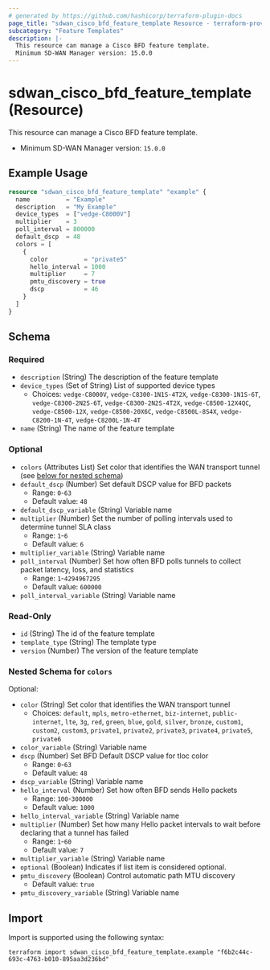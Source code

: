 ```yaml
---
# generated by https://github.com/hashicorp/terraform-plugin-docs
page_title: "sdwan_cisco_bfd_feature_template Resource - terraform-provider-sdwan"
subcategory: "Feature Templates"
description: |-
  This resource can manage a Cisco BFD feature template.
  Minimum SD-WAN Manager version: 15.0.0
---
```


# sdwan_cisco_bfd_feature_template (Resource)

This resource can manage a Cisco BFD feature template.
  - Minimum SD-WAN Manager version: `15.0.0`

## Example Usage

```terraform
resource "sdwan_cisco_bfd_feature_template" "example" {
  name          = "Example"
  description   = "My Example"
  device_types  = ["vedge-C8000V"]
  multiplier    = 3
  poll_interval = 800000
  default_dscp  = 48
  colors = [
    {
      color          = "private5"
      hello_interval = 1000
      multiplier     = 7
      pmtu_discovery = true
      dscp           = 46
    }
  ]
}
```

<!-- schema generated by tfplugindocs -->
## Schema

### Required

- `description` (String) The description of the feature template
- `device_types` (Set of String) List of supported device types
  - Choices: `vedge-C8000V`, `vedge-C8300-1N1S-4T2X`, `vedge-C8300-1N1S-6T`, `vedge-C8300-2N2S-6T`, `vedge-C8300-2N2S-4T2X`, `vedge-C8500-12X4QC`, `vedge-C8500-12X`, `vedge-C8500-20X6C`, `vedge-C8500L-8S4X`, `vedge-C8200-1N-4T`, `vedge-C8200L-1N-4T`
- `name` (String) The name of the feature template

### Optional

- `colors` (Attributes List) Set color that identifies the WAN transport tunnel (see [below for nested schema](#nestedatt--colors))
- `default_dscp` (Number) Set default DSCP value for BFD packets
  - Range: `0`-`63`
  - Default value: `48`
- `default_dscp_variable` (String) Variable name
- `multiplier` (Number) Set the number of polling intervals used to determine tunnel SLA class
  - Range: `1`-`6`
  - Default value: `6`
- `multiplier_variable` (String) Variable name
- `poll_interval` (Number) Set how often BFD polls tunnels to collect packet latency, loss, and statistics
  - Range: `1`-`4294967295`
  - Default value: `600000`
- `poll_interval_variable` (String) Variable name

### Read-Only

- `id` (String) The id of the feature template
- `template_type` (String) The template type
- `version` (Number) The version of the feature template

<a id="nestedatt--colors"></a>
### Nested Schema for `colors`

Optional:

- `color` (String) Set color that identifies the WAN transport tunnel
  - Choices: `default`, `mpls`, `metro-ethernet`, `biz-internet`, `public-internet`, `lte`, `3g`, `red`, `green`, `blue`, `gold`, `silver`, `bronze`, `custom1`, `custom2`, `custom3`, `private1`, `private2`, `private3`, `private4`, `private5`, `private6`
- `color_variable` (String) Variable name
- `dscp` (Number) Set BFD Default DSCP value for tloc color
  - Range: `0`-`63`
  - Default value: `48`
- `dscp_variable` (String) Variable name
- `hello_interval` (Number) Set how often BFD sends Hello packets
  - Range: `100`-`300000`
  - Default value: `1000`
- `hello_interval_variable` (String) Variable name
- `multiplier` (Number) Set how many Hello packet intervals to wait before declaring that a tunnel has failed
  - Range: `1`-`60`
  - Default value: `7`
- `multiplier_variable` (String) Variable name
- `optional` (Boolean) Indicates if list item is considered optional.
- `pmtu_discovery` (Boolean) Control automatic path MTU discovery
  - Default value: `true`
- `pmtu_discovery_variable` (String) Variable name

## Import

Import is supported using the following syntax:

```shell
terraform import sdwan_cisco_bfd_feature_template.example "f6b2c44c-693c-4763-b010-895aa3d236bd"
```
